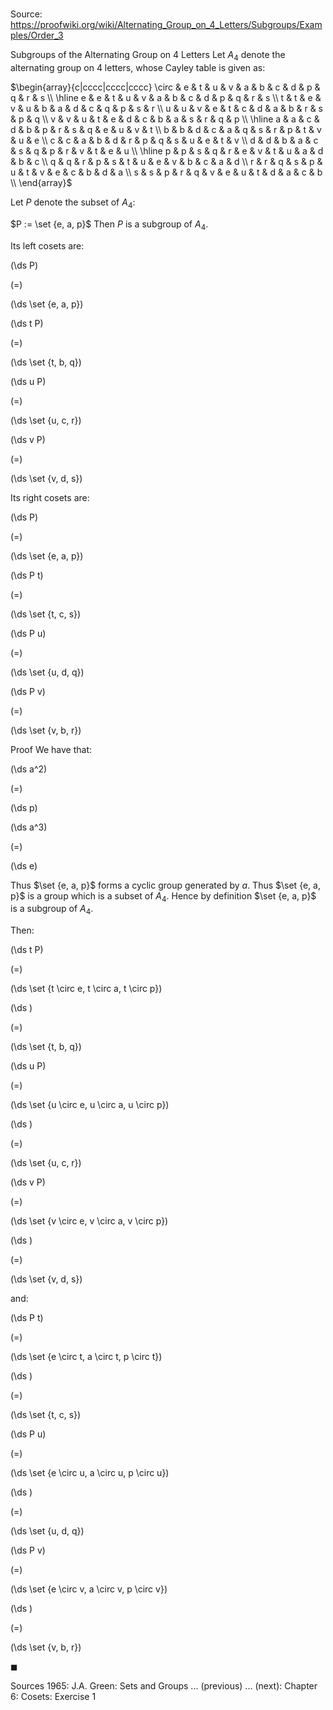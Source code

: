 # 

Source: https://proofwiki.org/wiki/Alternating_Group_on_4_Letters/Subgroups/Examples/Order_3

Subgroups of the Alternating Group on $4$ Letters
Let $A_4$ denote the alternating group on $4$ letters, whose Cayley table is given as:

$\begin{array}{c|cccc|cccc|cccc}
\circ & e & t & u & v & a & b & c & d & p & q & r & s \\
\hline
e & e & t & u & v & a & b & c & d & p & q & r & s \\
t & t & e & v & u & b & a & d & c & q & p & s & r \\
u & u & v & e & t & c & d & a & b & r & s & p & q \\
v & v & u & t & e & d & c & b & a & s & r & q & p \\
\hline
a & a & c & d & b & p & r & s & q & e & u & v & t \\
b & b & d & c & a & q & s & r & p & t & v & u & e \\
c & c & a & b & d & r & p & q & s & u & e & t & v \\
d & d & b & a & c & s & q & p & r & v & t & e & u \\
\hline
p & p & s & q & r & e & v & t & u & a & d & b & c \\
q & q & r & p & s & t & u & e & v & b & c & a & d \\
r & r & q & s & p & u & t & v & e & c & b & d & a \\
s & s & p & r & q & v & e & u & t & d & a & c & b \\
\end{array}$

Let $P$ denote the subset of $A_4$:

$P := \set {e, a, p}$
Then $P$ is a subgroup of $A_4$.

Its left cosets are:














\(\ds P\)

\(=\)







\(\ds \set {e, a, p}\)




















\(\ds t P\)

\(=\)







\(\ds \set {t, b, q}\)




















\(\ds u P\)

\(=\)







\(\ds \set {u, c, r}\)




















\(\ds v P\)

\(=\)







\(\ds \set {v, d, s}\)










Its right cosets are:














\(\ds P\)

\(=\)







\(\ds \set {e, a, p}\)




















\(\ds P t\)

\(=\)







\(\ds \set {t, c, s}\)




















\(\ds P u\)

\(=\)







\(\ds \set {u, d, q}\)




















\(\ds P v\)

\(=\)







\(\ds \set {v, b, r}\)











Proof
We have that:














\(\ds a^2\)

\(=\)







\(\ds p\)




















\(\ds a^3\)

\(=\)







\(\ds e\)









Thus $\set {e, a, p}$ forms a cyclic group generated by $a$.
Thus $\set {e, a, p}$ is a group which is a subset of $A_4$.
Hence by definition $\set {e, a, p}$ is a subgroup of $A_4$.

Then:














\(\ds t P\)

\(=\)







\(\ds \set {t \circ e, t \circ a, t \circ p}\)




















\(\ds \)

\(=\)







\(\ds \set {t, b, q}\)
























\(\ds u P\)

\(=\)







\(\ds \set {u \circ e, u \circ a, u \circ p}\)




















\(\ds \)

\(=\)







\(\ds \set {u, c, r}\)
























\(\ds v P\)

\(=\)







\(\ds \set {v \circ e, v \circ a, v \circ p}\)




















\(\ds \)

\(=\)







\(\ds \set {v, d, s}\)










and:














\(\ds P t\)

\(=\)







\(\ds \set {e \circ t, a \circ t, p \circ t}\)




















\(\ds \)

\(=\)







\(\ds \set {t, c, s}\)
























\(\ds P u\)

\(=\)







\(\ds \set {e \circ u, a \circ u, p \circ u}\)




















\(\ds \)

\(=\)







\(\ds \set {u, d, q}\)
























\(\ds P v\)

\(=\)







\(\ds \set {e \circ v, a \circ v, p \circ v}\)




















\(\ds \)

\(=\)







\(\ds \set {v, b, r}\)









$\blacksquare$


Sources
1965: J.A. Green: Sets and Groups ... (previous) ... (next): Chapter $6$: Cosets: Exercise $1$




